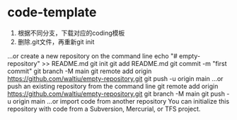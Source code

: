 # code-template
1. 根据不同分支，下载对应的coding模板
2. 删除.git文件，再重新git init

…or create a new repository on the command line
echo "# empty-repository" >> README.md
git init
git add README.md
git commit -m "first commit"
git branch -M main
git remote add origin https://github.com/waltiu/empty-repository.git
git push -u origin main
…or push an existing repository from the command line
git remote add origin https://github.com/waltiu/empty-repository.git
git branch -M main
git push -u origin main
…or import code from another repository
You can initialize this repository with code from a Subversion, Mercurial, or TFS project.

